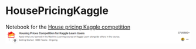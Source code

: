 # HousePricingKaggle  
Notebook for the [House pricing Kaggle competition](https://www.kaggle.com/competitions/home-data-for-ml-course)  
![Ranking](ranking.png)
